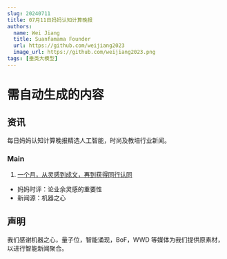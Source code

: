 ```yaml
---
slug: 20240711
title: 07月11日妈妈认知计算晚报
authors:
  name: Wei Jiang
  title: Suanfamama Founder
  url: https://github.com/weijiang2023
  image_url: https://github.com/weijiang2023.png
tags: [垂类大模型]
---
```


# 需自动生成的内容

## 资讯

每日妈妈认知计算晚报精选人工智能，时尚及教培行业新闻。

### Main

1. [一个月，从灵感到成文，再到获得同行认同](https://mp.weixin.qq.com/s/sSxLgnuR9YGm7M4kSs1Wrg)

- 妈妈时评：论业余灵感的重要性
- 新闻源：机器之心

## 声明

我们感谢机器之心，量子位，智能涌现，BoF，WWD 等媒体为我们提供原素材，以进行智能新闻聚合。
